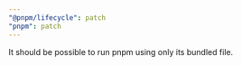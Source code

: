```yaml
---
"@pnpm/lifecycle": patch
"pnpm": patch
---
```


It should be possible to run pnpm using only its bundled file.
